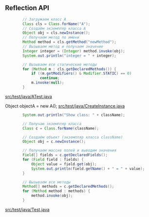<!-- doc.py -->
Reflection API
--------------
``` java
        // Загружаем класс A
        Class cls = Class.forName("A");
        // Создаём экземпляр класса A
        Object obj = cls.newInstance();
        // Получаем метод по имени
        Method method = cls.getMethod("newMethod");
        // Вызываем метод и получаем значение
        Integer integer = (Integer) method.invoke(obj);
        System.out.println("integer = " + integer);

        // Вызываем все статические методы
        for (Method m : cls.getDeclaredMethods()) {
            if ((m.getModifiers() & Modifier.STATIC) == 0)
                continue;
            m.invoke(null);
        }
```

[src/test/java/ATest.java](src/test/java/ATest.java)

Object objectA = new A();
[src/test/java/CreateInstance.java](src/test/java/CreateInstance.java)

``` java
        System.out.println("Show class: " + className);

        // Получаю экземпляр класса
        Class c = Class.forName(className);

        // Создаём объект (экземпляр класса className)
        Object obj = c.newInstance();

        // Получаем массив полей и выводим значения
        Field[] fields = c.getDeclaredFields();
        for (Field field : fields) {
            Object value = field.get(obj);
            System.out.println(field.getName() + " = " + value);
        }

        // Вызываем все методы
        Method[] methods = c.getDeclaredMethods();
        for (Method method : methods) {
            method.invoke(obj);
        }
```

[src/test/java/Test.java](src/test/java/Test.java)

